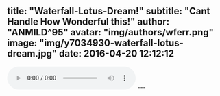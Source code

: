 title:  "Waterfall-Lotus-Dream!"
subtitle: "Cant Handle How Wonderful this!"
author: "ANMILD^95"
avatar: "img/authors/wferr.png"
image: "img/y7034930-waterfall-lotus-dream.jpg"
date:   2016-04-20 12:12:12
---
<audio width="300" height="32" preload="auto" source src="Maddi Jane - Only Gets Better.ogg" controls="controls" loop="loop">
</audio>
---
<html manifest="demo.appcache">
</html>
